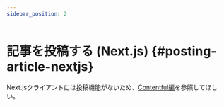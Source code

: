 ```yaml
---
sidebar_position: 2
---
```


# 記事を投稿する (Next.js) {#posting-article-nextjs}

Next.jsクライアントには投稿機能がないため、[Contentful編](/docs/admin/contentful/post-article)を参照してほしい。
